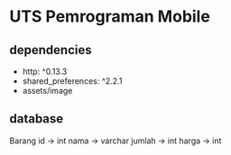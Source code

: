 # UTS Pemrograman Mobile

## dependencies
- http: ^0.13.3
- shared_preferences: ^2.2.1
- assets/image

## database
Barang
id -> int
nama -> varchar
jumlah -> int
harga -> int
